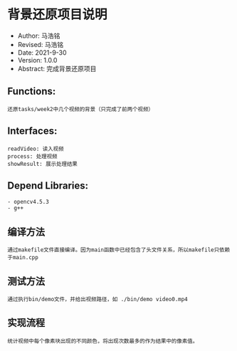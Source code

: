 # 背景还原项目说明
- Author: 马浩铭
- Revised: 马浩铭
- Date: 2021-9-30
- Version: 1.0.0
- Abstract: 完成背景还原项目

## Functions:
	还原tasks/week2中几个视频的背景（只完成了前两个视频）
## Interfaces:
	readVideo: 读入视频
	process: 处理视频
	showResult: 展示处理结果
## Depend Libraries:
	- opencv4.5.3
	- g++
## 编译方法
	通过makefile文件直接编译。因为main函数中已经包含了头文件关系，所以makefile只依赖于main.cpp

## 测试方法
	通过执行bin/demo文件，并给出视频路径，如 ./bin/demo video0.mp4

## 实现流程
	统计视频中每个像素块出现的不同颜色，将出现次数最多的作为结果中的像素值。